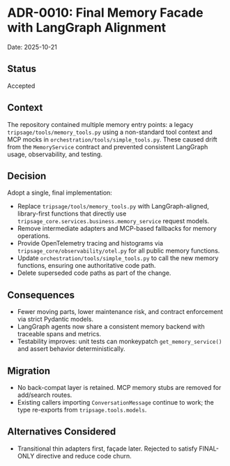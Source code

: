 # ADR-0010: Final Memory Facade with LangGraph Alignment

Date: 2025-10-21

## Status

Accepted

## Context

The repository contained multiple memory entry points: a legacy `tripsage/tools/memory_tools.py` using a non-standard tool context and MCP mocks in `orchestration/tools/simple_tools.py`. These caused drift from the `MemoryService` contract and prevented consistent LangGraph usage, observability, and testing.

## Decision

Adopt a single, final implementation:

- Replace `tripsage/tools/memory_tools.py` with LangGraph-aligned, library-first functions that directly use `tripsage_core.services.business.memory_service` request models.
- Remove intermediate adapters and MCP-based fallbacks for memory operations.
- Provide OpenTelemetry tracing and histograms via `tripsage_core/observability/otel.py` for all public memory functions.
- Update `orchestration/tools/simple_tools.py` to call the new memory functions, ensuring one authoritative code path.
- Delete superseded code paths as part of the change.

## Consequences

- Fewer moving parts, lower maintenance risk, and contract enforcement via strict Pydantic models.
- LangGraph agents now share a consistent memory backend with traceable spans and metrics.
- Testability improves: unit tests can monkeypatch `get_memory_service()` and assert behavior deterministically.

## Migration

- No back-compat layer is retained. MCP memory stubs are removed for add/search routes.
- Existing callers importing `ConversationMessage` continue to work; the type re-exports from `tripsage.tools.models`.

## Alternatives Considered

- Transitional thin adapters first, façade later. Rejected to satisfy FINAL-ONLY directive and reduce code churn.
